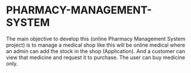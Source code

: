 # PHARMACY-MANAGEMENT-SYSTEM
The main objective to develop this (online Pharmacy Management System project) is to manage a medical shop like this will be online medical where an admin can add the stock in the shop (Application). And a customer can view that medicine and request it to purchase. The user can buy medicine only.
